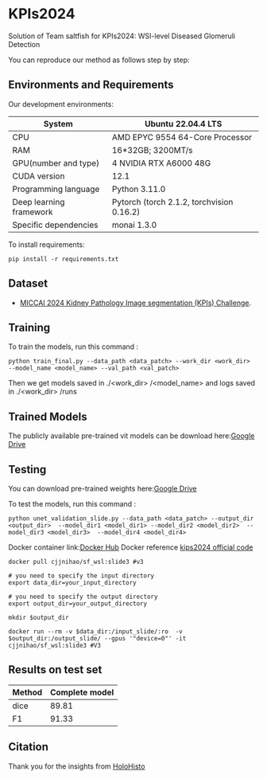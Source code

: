 # KPIs2024



Solution of Team saltfish for KPIs2024: WSI-level Diseased Glomeruli Detection 

You can reproduce our method as follows step by step:


## Environments and Requirements


Our development environments:

| System                  | Ubuntu 22.04.4 LTS                        |
| ----------------------- | ----------------------------------------- |
| CPU                     | AMD EPYC 9554 64-Core Processor           |
| RAM                     | 16*32GB; 3200MT/s                         |
| GPU(number and type)    | 4 NVIDIA RTX A6000 48G                    |
| CUDA version            | 12.1                                      |
| Programming language    | Python 3.11.0                             |
| Deep learning framework | Pytorch (torch 2.1.2, torchvision 0.16.2) |
| Specific dependencies   | monai 1.3.0                               |

To install requirements:

```setup
pip install -r requirements.txt
```

## Dataset

-  [MICCAI 2024 Kidney Pathology Image segmentation (KPIs) Challenge](https://sites.google.com/view/kpis2024/data).


## Training

To train the models, run this command :

  ```
  python train_final.py --data_path <data_patch> --work_dir <work_dir>  --model_name <model_name> --val_path <val_patch>
  ```
Then we get models saved in ./<work_dir> /<model_name> 
and logs saved in ./<work_dir> /runs

## Trained Models
The publicly available pre-trained vit models can be download here:[Google Drive](https://drive.google.com/drive/folders/1UVwNHj9Y47j516SEUdtn1nlDau1kksDj)


## Testing
You can download pre-trained weights here:[Google Drive](https://drive.google.com/drive/folders/1Zge3lp84ucAVZTOJVRGRY95jtPi_CQ5G)


To test the models, run this command :

  ```
  python unet_validation_slide.py --data_path <data_patch> --output_dir  <output_dir>  --model_dir1 <model_dir1> --model_dir2 <model_dir2>  --model_dir3 <model_dir3>  --model_dir4 <model_dir4> 
  ```

Docker  container link:[Docker Hub](https://hub.docker.com/repository/docker/cjjnihao/sf_wsl/general)
Docker reference [kips2024 official code](https://github.com/hrlblab/KPIs2024/tree/main)

```
docker pull cjjnihao/sf_wsl:slide3 #v3

# you need to specify the input directory
export data_dir=your_input_directory

# you need to specify the output directory
export output_dir=your_output_directory

mkdir $output_dir

docker run --rm -v $data_dir:/input_slide/:ro  -v $output_dir:/output_slide/ --gpus '"device=0"' -it cjjnihao/sf_wsl:slide3 #V3
```



## Results on test set
  | Method | Complete model |
  | ------ | -------------- |
  | dice   | 89.81          |
  | F1     | 91.33          |


## Citation

Thank you for the insights from [HoloHisto](https://arxiv.org/abs/2407.03307)